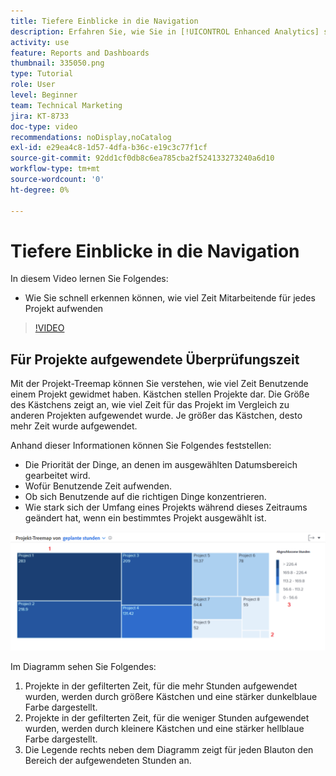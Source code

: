 ```yaml
---
title: Tiefere Einblicke in die Navigation
description: Erfahren Sie, wie Sie in [!UICONTROL Enhanced Analytics] schnell sehen, wie viel Zeit Mitarbeiter für jedes Projekt einsetzen.
activity: use
feature: Reports and Dashboards
thumbnail: 335050.png
type: Tutorial
role: User
level: Beginner
team: Technical Marketing
jira: KT-8733
doc-type: video
recommendations: noDisplay,noCatalog
exl-id: e29ea4c8-1d57-4dfa-b36c-e19c3c77f1cf
source-git-commit: 92dd1cf0db8c6ea785cba2f524133273240a6d10
workflow-type: tm+mt
source-wordcount: '0'
ht-degree: 0%

---
```


# Tiefere Einblicke in die Navigation

In diesem Video lernen Sie Folgendes:

* Wie Sie schnell erkennen können, wie viel Zeit Mitarbeitende für jedes Projekt aufwenden

>[!VIDEO](https://video.tv.adobe.com/v/335050/?quality=12&learn=on)

## Für Projekte aufgewendete Überprüfungszeit

Mit der Projekt-Treemap können Sie verstehen, wie viel Zeit Benutzende einem Projekt gewidmet haben. Kästchen stellen Projekte dar. Die Größe des Kästchens zeigt an, wie viel Zeit für das Projekt im Vergleich zu anderen Projekten aufgewendet wurde. Je größer das Kästchen, desto mehr Zeit wurde aufgewendet.

Anhand dieser Informationen können Sie Folgendes feststellen:

* Die Priorität der Dinge, an denen im ausgewählten Datumsbereich gearbeitet wird.
* Wofür Benutzende Zeit aufwenden.
* Ob sich Benutzende auf die richtigen Dinge konzentrieren.
* Wie stark sich der Umfang eines Projekts während dieses Zeitraums geändert hat, wenn ein bestimmtes Projekt ausgewählt ist.

![Ein Bild, das eine Projekt-Treemap mit Zahlen zu den Bereichen anzeigt, die in den folgenden Aufzählungspunkten beschrieben werden](assets/section-2-7.png)

Im Diagramm sehen Sie Folgendes:

1. Projekte in der gefilterten Zeit, für die mehr Stunden aufgewendet wurden, werden durch größere Kästchen und eine stärker dunkelblaue Farbe dargestellt.
1. Projekte in der gefilterten Zeit, für die weniger Stunden aufgewendet wurden, werden durch kleinere Kästchen und eine stärker hellblaue Farbe dargestellt.
1. Die Legende rechts neben dem Diagramm zeigt für jeden Blauton den Bereich der aufgewendeten Stunden an.
